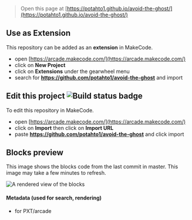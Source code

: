  


> Open this page at [https://potahto1.github.io/avoid-the-ghost/](https://potahto1.github.io/avoid-the-ghost/)

## Use as Extension

This repository can be added as an **extension** in MakeCode.

* open [https://arcade.makecode.com/](https://arcade.makecode.com/)
* click on **New Project**
* click on **Extensions** under the gearwheel menu
* search for **https://github.com/potahto1/avoid-the-ghost** and import

## Edit this project ![Build status badge](https://github.com/potahto1/avoid-the-ghost/workflows/MakeCode/badge.svg)

To edit this repository in MakeCode.

* open [https://arcade.makecode.com/](https://arcade.makecode.com/)
* click on **Import** then click on **Import URL**
* paste **https://github.com/potahto1/avoid-the-ghost** and click import

## Blocks preview

This image shows the blocks code from the last commit in master.
This image may take a few minutes to refresh.

![A rendered view of the blocks](https://github.com/potahto1/avoid-the-ghost/raw/master/.github/makecode/blocks.png)

#### Metadata (used for search, rendering)

* for PXT/arcade
<script src="https://makecode.com/gh-pages-embed.js"></script><script>makeCodeRender("{{ site.makecode.home_url }}", "{{ site.github.owner_name }}/{{ site.github.repository_name }}");</script>
